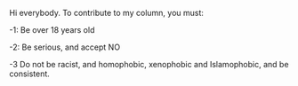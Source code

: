 Hi everybody.
To contribute to my column, you must:



-1: Be over 18 years old

-2: Be serious, and accept NO

-3 Do not be racist, and homophobic, xenophobic and Islamophobic, and be consistent.
